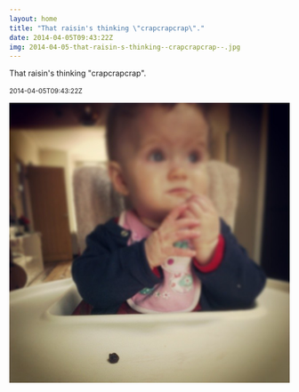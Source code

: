 ```yaml
---
layout: home
title: "That raisin's thinking \"crapcrapcrap\"."
date: 2014-04-05T09:43:22Z
img: 2014-04-05-that-raisin-s-thinking--crapcrapcrap--.jpg
---
```


That raisin's thinking "crapcrapcrap".

<small>2014-04-05T09:43:22Z</small>

![That raisin's thinking "crapcrapcrap".](2014-04-05-that-raisin-s-thinking--crapcrapcrap--.jpg)
